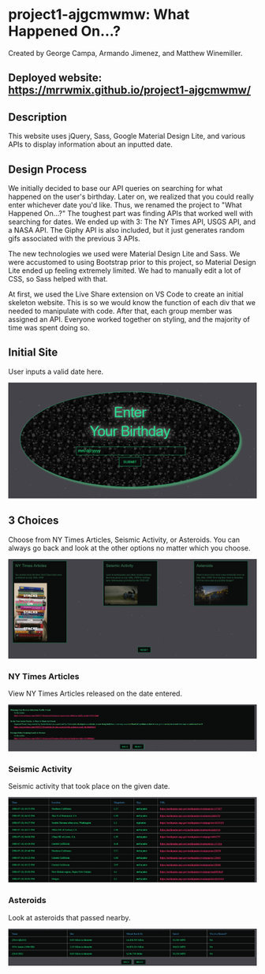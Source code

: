 # project1-ajgcmwmw: What Happened On...?
Created by George Campa, Armando Jimenez, and Matthew Winemiller.

## Deployed website: https://mrrwmix.github.io/project1-ajgcmwmw/

## Description

This website uses jQuery, Sass, Google Material Design Lite, and various APIs to display information about an inputted date. 

## Design Process

We initially decided to base our API queries on searching for what happened on the user's birthday. Later on, we realized that you could really enter whichever date you'd like. Thus, we renamed the project to "What Happened On...?" The toughest part was finding APIs that worked well with searching for dates. We ended up with 3: The NY Times API, USGS API, and a NASA API. The Giphy API is also included, but it just generates random gifs associated with the previous 3 APIs. 
  
The new technologies we used were Material Design Lite and Sass. We were accustomed to using Bootstrap prior to this project, so Material Design Lite ended up feeling extremely limited. We had to manually edit a lot of CSS, so Sass helped with that. 
 
At first, we used the Live Share extension on VS Code to create an initial skeleton website. This is so we would know the function of each div that we needed to manipulate with code. After that, each group member was assigned an API. Everyone worked together on styling, and the majority of time was spent doing so. 

## Initial Site

User inputs a valid date here.

![Initial page](https://github.com/Mrrwmix/project1-ajgcmwmw/blob/master/screenshots/init.png?raw=true)

## 3 Choices

Choose from NY Times Articles, Seismic Activity, or Asteroids. You can always go back and look at the other options no matter which you choose. 

![Three Choices](https://github.com/Mrrwmix/project1-ajgcmwmw/blob/master/screenshots/choices.png?raw=true)

### NY Times Articles

View NY Times Articles released on the date entered. 

![NY Times Articles](https://github.com/Mrrwmix/project1-ajgcmwmw/blob/master/screenshots/times.png?raw=true)

### Seismic Activity

Seismic activity that took place on the given date. 

![Quakes](https://github.com/Mrrwmix/project1-ajgcmwmw/blob/master/screenshots/quakes.png?raw=true)

### Asteroids

Look at asteroids that passed nearby. 

![Asteroids](https://github.com/Mrrwmix/project1-ajgcmwmw/blob/master/screenshots/asteroids.png?raw=true)

